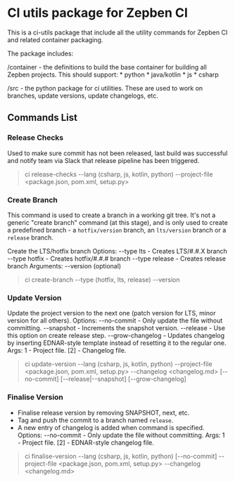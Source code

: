 # CI utils package for Zepben CI 

This is a ci-utils package that include all the utility commands for Zepben CI and related container packaging.

The package includes:

/container - the definitions to build the base container for building all Zepben projects. This should support:
    * python
    * java/kotlin
    * js
    * csharp

/src - the python package for ci utilities. These are used to work on branches, update versions, update changelogs, etc.

## Commands List

### Release Checks

Used to make sure commit has not been released, last build was successful and notify team via Slack that release pipeline has been triggered.


> ci release-checks --lang (csharp, js, kotlin, python) --project-file <package.json, pom.xml, setup.py>

### Create Branch
This command is used to create a branch in a working git tree. It's not a generic "create branch" command (at this stage),
and is only used to create a predefined branch - a `hotfix/version` branch, an `lts/version` branch or a `release` branch. 

Create the LTS/hotfix branch
 Options:
   --type lts       - Creates LTS/#.#.X branch
   --type hotfix    - Creates hotfix/#.#.# branch
   --type release   - Creates release branch
 Arguments:
   --version <version> (optional)


> ci create-branch --type (hotfix, lts, release) --version <version>

### Update Version
 Update the project version to the next one (patch version for LTS, minor version for all others).
 Options:
   --no-commit       - Only update the file without committing.
   --snapshot        - Increments the snapshot version. 
   --release         - Use this option on create release step.
   --grow-changelog  - Updates changelog by inserting EDNAR-style template instead of resetting it to the regular one.
 Args:
   1  - Project file.
  [2] - Changelog file.


> ci update-version --lang (csharp, js, kotlin, python) --project-file <package.json, pom.xml, setup.py> --changelog <changelog.md> [--no-commit] [--release|--snapshot] [--grow-changelog]

### Finalise Version 
 * Finalise release version by removing SNAPSHOT, next, etc.
 * Tag and push the commit to a branch named `release`.
 * A new entry of changelog is added when command is specified.
 Options:
   --no-commit     - Only update the file without committing.
 Args:
   1  - Project file.
  [2] - EDNAR-style changelog file.


> ci finalise-version --lang (csharp, js, kotlin, python) [--no-commit] --project-file <package.json, pom.xml, setup.py> --changelog <changelog.md>


